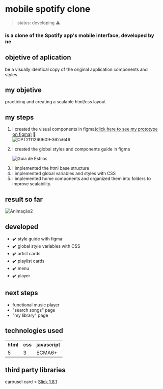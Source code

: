 <h1> mobile spotify clone </h1>

>status: developing ⚠️

### is a clone of the Spotify app's mobile interface, developed by ne

## objetive of aplication
be a visually identical copy of the original application components and styles

## my objetive
practicing and creating a scalable html/css layout


## my steps

1) i created the visual components in figma<a href="https://www.figma.com/file/8CxFLmBPxnZNdC7KzgdGy2/Spotify---Carlos-Gizbert?node-id=0%3A1" target="_blank">(click here to see my prototype on figma)</a> 🔗<br> 
![CPT2111260609-362x646](https://user-images.githubusercontent.com/48734715/143555877-baabb536-95a1-46eb-ac60-4d25e9ef83f9.gif) <p>
2) i created the global styles and components guide in figma <p>
![Guia de Estilos](https://user-images.githubusercontent.com/48734715/143555644-77a23b00-8bea-44f4-9f22-694dc3f0b4ba.jpg) <p>
3) i implemented the html base structure
4) i implemented global variables and styles with CSS
5) i implemented home components and organized them into folders to improve scalability.

   
## result so far
![Animação2](https://user-images.githubusercontent.com/48734715/143560066-e5c4b257-c0fd-4256-811e-ac66f7264149.gif)
 
## developed
* ✔️ style guide with figma
* ✔️ global style variables with CSS
* ✔️ artist cards
* ✔️ playlist cards
* ✔️ menu
* ✔️ player

## next steps
* functional music player
* "search songs" page
* "my library" page

## technologies used
<table>
   <tr>
     <th>
     html
     </th>
     <th>
     css
     </th>
     <th>
     javascript
     </th>
   </tr>
   <tr>
     <td>5</td>
     <td>3</td>
     <td>ECMA6+</td>
   </tr>
</table>

## third party libraries
carousel card > <a href="https://kenwheeler.github.io/slick/" about="_blank">Slick 1.8.1</a>
